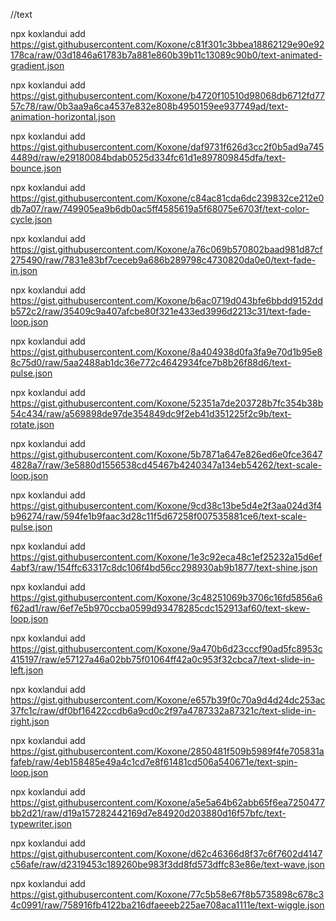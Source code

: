 //text

npx koxlandui add https://gist.githubusercontent.com/Koxone/c81f301c3bbea18862129e90e92178ca/raw/03d1846a61783b7a881e860b39b11c13089c90b0/text-animated-gradient.json

npx koxlandui add https://gist.githubusercontent.com/Koxone/b4720f10510d98068db6712fd7757c78/raw/0b3aa9a6ca4537e832e808b4950159ee937749ad/text-animation-horizontal.json

npx koxlandui add https://gist.githubusercontent.com/Koxone/daf9731f626d3cc2f0b5ad9a7454489d/raw/e29180084bdab0525d334fc61d1e897809845dfa/text-bounce.json

npx koxlandui add https://gist.githubusercontent.com/Koxone/c84ac81cda6dc239832ce212e0db7a07/raw/749905ea9b6db0ac5ff4585619a5f68075e6703f/text-color-cycle.json

npx koxlandui add https://gist.githubusercontent.com/Koxone/a76c069b570802baad981d87cf275490/raw/7831e83bf7ceceb9a686b289798c4730820da0e0/text-fade-in.json

npx koxlandui add https://gist.githubusercontent.com/Koxone/b6ac0719d043bfe6bbdd9152ddb572c2/raw/35409c9a407afcbe80f321e433ed3996d2213c31/text-fade-loop.json

npx koxlandui add https://gist.githubusercontent.com/Koxone/8a404938d0fa3fa9e70d1b95e88c75d0/raw/5aa2488ab1dc36e772c4642934fce7b8b26f88d6/text-pulse.json

npx koxlandui add https://gist.githubusercontent.com/Koxone/52351a7de203728b7fc354b38b54c434/raw/a569898de97de354849dc9f2eb41d351225f2c9b/text-rotate.json

npx koxlandui add https://gist.githubusercontent.com/Koxone/5b7871a647e826ed6e0fce36474828a7/raw/3e5880d1556538cd45467b4240347a134eb54262/text-scale-loop.json

npx koxlandui add https://gist.githubusercontent.com/Koxone/9cd38c13be5d4e2f3aa024d3f4b96274/raw/594fe1b9faac3d28c11f5d67258f007535881ce6/text-scale-pulse.json

npx koxlandui add https://gist.githubusercontent.com/Koxone/1e3c92eca48c1ef25232a15d6ef4abf3/raw/154ffc63317c8dc106f4bd56cc298930ab9b1877/text-shine.json

npx koxlandui add https://gist.githubusercontent.com/Koxone/3c48251069b3706c16fd5856a6f62ad1/raw/6ef7e5b970ccba0599d93478285cdc152913af60/text-skew-loop.json

npx koxlandui add https://gist.githubusercontent.com/Koxone/9a470b6d23cccf90ad5fc8953c415197/raw/e57127a46a02bb75f01064ff42a0c953f32cbca7/text-slide-in-left.json

npx koxlandui add https://gist.githubusercontent.com/Koxone/e657b39f0c70a9d4d24dc253ac37fc1c/raw/df0bf16422ccdb6a9cd0c2f97a4787332a87321c/text-slide-in-right.json

npx koxlandui add https://gist.githubusercontent.com/Koxone/2850481f509b5989f4fe705831afafeb/raw/4eb158485e49a4c1cd7e8f61481cd506a540671e/text-spin-loop.json

npx koxlandui add https://gist.githubusercontent.com/Koxone/a5e5a64b62abb65f6ea7250477bb2d21/raw/d19a157282442169d7e84920d203880d16f57bfc/text-typewriter.json

npx koxlandui add https://gist.githubusercontent.com/Koxone/d62c46366d8f37c6f7602d4147c56afe/raw/d2319453c189260be983f3dd8fd573dffc83e86e/text-wave.json

npx koxlandui add https://gist.githubusercontent.com/Koxone/77c5b58e67f8b5735898c678c34c0991/raw/758916fb4122ba216dfaeeeb225ae708aca1111e/text-wiggle.json
